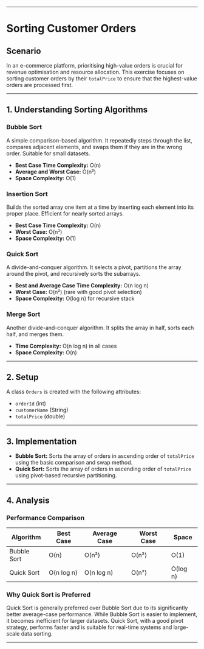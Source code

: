 
---

# Sorting Customer Orders

## Scenario

In an e-commerce platform, prioritising high-value orders is crucial for revenue optimisation and resource allocation. This exercise focuses on sorting customer orders by their `totalPrice` to ensure that the highest-value orders are processed first.

---

## 1. Understanding Sorting Algorithms

### Bubble Sort

A simple comparison-based algorithm. It repeatedly steps through the list, compares adjacent elements, and swaps them if they are in the wrong order. Suitable for small datasets.

* **Best Case Time Complexity:** O(n)
* **Average and Worst Case:** O(n²)
* **Space Complexity:** O(1)

### Insertion Sort

Builds the sorted array one item at a time by inserting each element into its proper place. Efficient for nearly sorted arrays.

* **Best Case Time Complexity:** O(n)
* **Worst Case:** O(n²)
* **Space Complexity:** O(1)

### Quick Sort

A divide-and-conquer algorithm. It selects a pivot, partitions the array around the pivot, and recursively sorts the subarrays.

* **Best and Average Case Time Complexity:** O(n log n)
* **Worst Case:** O(n²) (rare with good pivot selection)
* **Space Complexity:** O(log n) for recursive stack

### Merge Sort

Another divide-and-conquer algorithm. It splits the array in half, sorts each half, and merges them.

* **Time Complexity:** O(n log n) in all cases
* **Space Complexity:** O(n)

---

## 2. Setup

A class `Orders` is created with the following attributes:

* `orderId` (int)
* `customerName` (String)
* `totalPrice` (double)

---

## 3. Implementation

* **Bubble Sort:** Sorts the array of orders in ascending order of `totalPrice` using the basic comparison and swap method.
* **Quick Sort:** Sorts the array of orders in ascending order of `totalPrice` using pivot-based recursive partitioning.

---

## 4. Analysis

### Performance Comparison

| Algorithm   | Best Case  | Average Case | Worst Case | Space    |
| ----------- | ---------- | ------------ | ---------- | -------- |
| Bubble Sort | O(n)       | O(n²)        | O(n²)      | O(1)     |
| Quick Sort  | O(n log n) | O(n log n)   | O(n²)      | O(log n) |

### Why Quick Sort is Preferred

Quick Sort is generally preferred over Bubble Sort due to its significantly better average-case performance. While Bubble Sort is easier to implement, it becomes inefficient for larger datasets. Quick Sort, with a good pivot strategy, performs faster and is suitable for real-time systems and large-scale data sorting.

---

